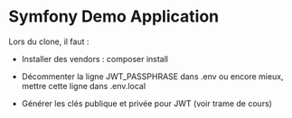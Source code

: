 Symfony Demo Application
========================

Lors du clone, il faut :

- Installer des vendors : composer install

- Décommenter la ligne JWT_PASSPHRASE dans .env
ou encore mieux, mettre cette ligne dans .env.local

- Générer les clés publique et privée pour JWT (voir trame de cours)

